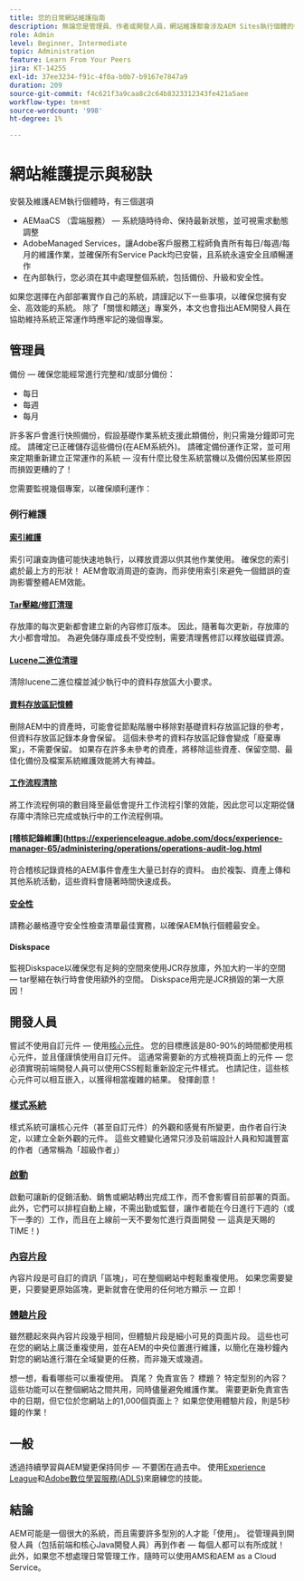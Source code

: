```yaml
---
title: 您的日常網站維護指南
description: 無論您是管理員、作者或開發人員，網站維護都會涉及AEM Sites執行個體的每個層面。 使用本指南來確保您的策略設定為成功。
role: Admin
level: Beginner, Intermediate
topic: Administration
feature: Learn From Your Peers
jira: KT-14255
exl-id: 37ee3234-f91c-4f0a-b0b7-b9167e7847a9
duration: 209
source-git-commit: f4c621f3a9caa8c2c64b8323312343fe421a5aee
workflow-type: tm+mt
source-wordcount: '998'
ht-degree: 1%

---
```


# 網站維護提示與秘訣

安裝及維護AEM執行個體時，有三個選項

* AEMaaCS （雲端服務） — 系統隨時待命、保持最新狀態，並可視需求動態調整
* AdobeManaged Services，讓Adobe客戶服務工程師負責所有每日/每週/每月的維護作業，並確保所有Service Pack均已安裝，且系統永遠安全且順暢運作
* 在內部執行，您必須在其中處理整個系統，包括備份、升級和安全性。

如果您選擇在內部部署實作自己的系統，請謹記以下一些事項，以確保您擁有安全、高效能的系統。 除了「關懷和饋送」專案外，本文也會指出AEM開發人員在協助維持系統正常運作時應牢記的幾個專案。

## 管理員

備份 — 確保您能經常進行完整和/或部分備份：

* 每日
* 每週
* 每月

許多客戶會進行快照備份，假設基礎作業系統支援此類備份，則只需幾分鐘即可完成。 請確定已正確儲存這些備份(在AEM系統外)。 請確定備份運作正常，並可用來定期重新建立正常運作的系統 — 沒有什麼比發生系統當機以及備份因某些原因而損毀更糟的了！

您需要監視幾個專案，以確保順利運作：

### 例行維護

#### [索引維護](https://experienceleague.adobe.com/docs/experience-manager-65/deploying/practices/best-practices-for-queries-and-indexing.html?lang=en)

索引可讓查詢儘可能快速地執行，以釋放資源以供其他作業使用。 確保您的索引處於最上方的形狀！ AEM會取消周遊的查詢，而非使用索引來避免一個錯誤的查詢影響整體AEM效能。

#### [Tar壓縮/修訂清理](https://experienceleague.adobe.com/docs/experience-manager-65/deploying/deploying/revision-cleanup.html?lang=en)

存放庫的每次更新都會建立新的內容修訂版本。 因此，隨著每次更新，存放庫的大小都會增加。 為避免儲存庫成長不受控制，需要清理舊修訂以釋放磁碟資源。

#### [Lucene二進位清理](https://experienceleague.adobe.com/docs/experience-manager-65/administering/operations/operations-dashboard.html#automated-maintenance-tasks)

清除lucene二進位檔並減少執行中的資料存放區大小要求。

#### [資料存放區記憶體](https://experienceleague.adobe.com/docs/experience-manager-65/administering/operations/data-store-garbage-collection.html)

刪除AEM中的資產時，可能會從節點階層中移除對基礎資料存放區記錄的參考，但資料存放區記錄本身會保留。 這個未參考的資料存放區記錄會變成「廢棄專案」，不需要保留。 如果存在許多未參考的資產，將移除這些資產、保留空間、最佳化備份及檔案系統維護效能將大有裨益。

#### [工作流程清除](https://experienceleague.adobe.com/docs/experience-manager-65/administering/operations/workflows-administering.html)

將工作流程例項的數目降至最低會提升工作流程引擎的效能，因此您可以定期從儲存庫中清除已完成或執行中的工作流程例項。

#### [稽核記錄維護](https://experienceleague.adobe.com/docs/experience-manager-65/administering/operations/operations-audit-log.html

符合稽核記錄資格的AEM事件會產生大量已封存的資料。 由於複製、資產上傳和其他系統活動，這些資料會隨著時間快速成長。

#### [安全性](https://experienceleague.adobe.com/docs/experience-manager-65/administering/security/security-checklist.html?lang=en)

請務必嚴格遵守安全性檢查清單最佳實務，以確保AEM執行個體最安全。

#### Diskspace

監視Diskspace以確保您有足夠的空間來使用JCR存放庫，外加大約一半的空間 — tar壓縮在執行時會使用額外的空間。 Diskspace用完是JCR損毀的第一大原因！

## 開發人員

嘗試不使用自訂元件 — 使用[核心元件](https://www.aemcomponents.dev/)。 您的目標應該是80-90%的時間都使用核心元件，並且僅謹慎使用自訂元件。 這通常需要新的方式檢視頁面上的元件 — 您必須實現前端開發人員可以使用CSS輕鬆重新設定元件樣式。 也請記住，這些核心元件可以相互嵌入，以獲得相當複雜的結果。 發揮創意！

### [樣式系統](https://experienceleague.adobe.com/docs/experience-manager-65/authoring/siteandpage/style-system.html?lang=en)

樣式系統可讓核心元件（甚至自訂元件）的外觀和感覺有所變更，由作者自行決定，以建立全新外觀的元件。 這些文體變化通常只涉及前端設計人員和知識豐富的作者（通常稱為「超級作者」）

### [啟動](https://experienceleague.adobe.com/docs/experience-manager-cloud-service/content/sites/authoring/launches/overview.html?lang=en)

啟動可讓新的促銷活動、銷售或網站轉出完成工作，而不會影響目前部署的頁面。 此外，它們可以排程自動上線，不需出勤或監督，讓作者能在今日進行下週的（或下一季的）工作，而且在上線前一天不要匆忙進行頁面開發 — 這真是天賜的TIME！)

### [內容片段](https://experienceleague.adobe.com/docs/experience-manager-65/assets/fragments/content-fragments.html)

內容片段是可自訂的資訊「區塊」，可在整個網站中輕鬆重複使用。 如果您需要變更，只要變更原始區塊，更新就會在使用的任何地方顯示 — 立即！

### [體驗片段](https://experienceleague.adobe.com/docs/experience-manager-learn/sites/experience-fragments/experience-fragments-feature-video-use.html?lang=en)

雖然聽起來與內容片段幾乎相同，但體驗片段是細小可見的頁面片段。 這些也可在您的網站上廣泛重複使用，並在AEM的中央位置進行維護，以簡化在幾秒鐘內對您的網站進行潛在全域變更的任務，而非幾天或幾週。

想一想，看看哪些可以重複使用。 頁尾？ 免責宣告？ 標題？ 特定型別的內容？ 這些功能可以在整個網站之間共用，同時儘量避免維護作業。 需要更新免責宣告中的日期，但它位於您網站上的1,000個頁面上？ 如果您使用體驗片段，則是5秒鐘的作業！

## 一般

透過持續學習與AEM變更保持同步 — 不要困在過去中。 使用[Experience League](https://experienceleague.adobe.com/docs/experience-manager-learn/sites/overview.html?lang=en)和[Adobe數位學習服務(ADLS)](https://learning.adobe.com/)來磨練您的技能。

## 結論

AEM可能是一個很大的系統，而且需要許多型別的人才能「使用」。 從管理員到開發人員（包括前端和核心Java開發人員）再到作者 — 每個人都可以有所成就！ 此外，如果您不想處理日常管理工作，隨時可以使用AMS和AEM as a Cloud Service。
